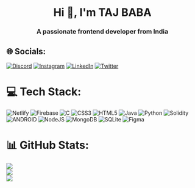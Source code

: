 <h1 align="center">Hi 👋, I'm TAJ BABA</h1>
<h3 align="center">A passionate frontend developer from India</h3>


## 🌐 Socials:
[![Discord](https://img.shields.io/badge/Discord-%237289DA.svg?logo=discord&logoColor=white)](https://discord.gg/0xtajbaba#1039) [![Instagram](https://img.shields.io/badge/Instagram-%23E4405F.svg?logo=Instagram&logoColor=white)](https://instagram.com/tajbaba999) [![LinkedIn](https://img.shields.io/badge/LinkedIn-%230077B5.svg?logo=linkedin&logoColor=white)](https://linkedin.com/in/taj-baba-profile) [![Twitter](https://img.shields.io/badge/Twitter-%231DA1F2.svg?logo=Twitter&logoColor=white)](https://twitter.com/0xTajBaba) 

# 💻 Tech Stack:
![Netlify](https://img.shields.io/badge/netlify-%23000000.svg?style=flat&logo=netlify&logoColor=#00C7B7) ![Firebase](https://img.shields.io/badge/firebase-%23039BE5.svg?style=flat&logo=firebase) ![C](https://img.shields.io/badge/c-%2300599C.svg?style=flat&logo=c&logoColor=white) ![CSS3](https://img.shields.io/badge/css3-%231572B6.svg?style=flat&logo=css3&logoColor=white) ![HTML5](https://img.shields.io/badge/html5-%23E34F26.svg?style=flat&logo=html5&logoColor=white) ![Java](https://img.shields.io/badge/java-%23ED8B00.svg?style=flat&logo=java&logoColor=white) ![Python](https://img.shields.io/badge/python-3670A0?style=flat&logo=python&logoColor=ffdd54) ![Solidity](https://img.shields.io/badge/Solidity-%23363636.svg?style=flat&logo=solidity&logoColor=white) ![ANDROID](https://img.shields.io/badge/android-%2320232a.svg?style=flat&logo=android&logoColor=%a4c639) ![NodeJS](https://img.shields.io/badge/node.js-6DA55F?style=flat&logo=node.js&logoColor=white) ![MongoDB](https://img.shields.io/badge/MongoDB-%234ea94b.svg?style=flat&logo=mongodb&logoColor=white) ![SQLite](https://img.shields.io/badge/sqlite-%2307405e.svg?style=flat&logo=sqlite&logoColor=white) 	![Figma](https://img.shields.io/badge/figma-%23F24E1E.svg?style=flat&logo=figma&logoColor=white)
# 📊 GitHub Stats:
![](https://github-readme-stats.vercel.app/api?username=tajbaba999&theme=nord&hide_border=false&include_all_commits=true&count_private=true)<br/>
![](https://github-readme-streak-stats.herokuapp.com/?user=tajbaba999&theme=nord&hide_border=false)<br/>
![](https://github-readme-stats.vercel.app/api/top-langs/?username=tajbaba999&theme=nord&hide_border=false&include_all_commits=true&count_private=true&layout=compact)

<!-- Proudly created with GPRM ( https://gprm.itsvg.in ) -->

